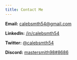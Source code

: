 ```yaml
---
title: Contact Me
---
```


**Email:** [calebsmth54@gmail.com](mailto:calebsmth54@gmail.com)

**LinkedIn:** [/in/calebsmth54](https://www.linkedin.com/in/calebsmth54/)

**Twitter:** [@calebsmth54](https://twitter.com/calebsmth54)

**Discord:** [mastersmith98#8686](calebsmth54@gmail.com)
